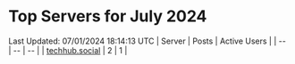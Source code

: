 # Top Servers for July 2024
Last Updated: 07/01/2024 18:14:13 UTC
| Server | Posts | Active Users |
| -- | -- | -- |
| [techhub.social](https://techhub.social/tags/PowerShell) | 2 | 1 |
